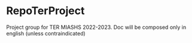 # RepoTerProject
Project group for TER MIASHS 2022-2023. Doc will be composed only in english (unless contraindicated)
